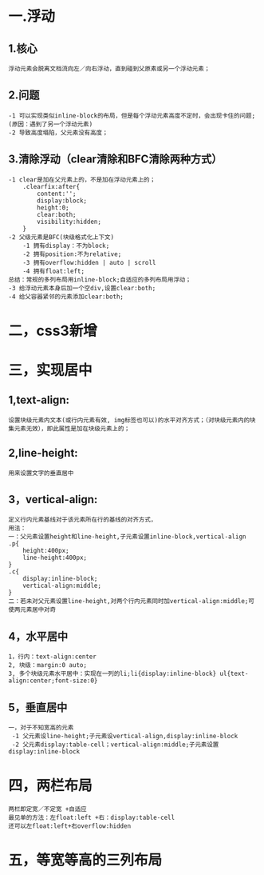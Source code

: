 # 一.浮动
 ## 1.核心
    浮动元素会脱离文档流向左／向右浮动，直到碰到父原素或另一个浮动元素；
 ## 2.问题
    -1 可以实现类似inline-block的布局，但是每个浮动元素高度不定时，会出现卡住的问题;(原因：遇到了另一个浮动元素)
    -2 导致高度塌陷，父元素没有高度；
 ## 3.清除浮动（clear清除和BFC清除两种方式）
    -1 clear是加在父元素上的，不是加在浮动元素上的；
        .clearfix:after{
            content:'';
            display:block;
            height:0;
            clear:both;
            visibility:hidden;
        }
    -2 父级元素是BFC(块级格式化上下文)
        -1 拥有display：不为block;
        -2 拥有position:不为relative;
        -3 拥有overflow:hidden | auto | scroll
        -4 拥有float:left;
    总结：常规的多列布局用inline-block;自适应的多列布局用浮动；
    -3 给浮动元素本身后加一个空div,设置clear:both;
    -4 给父容器紧邻的元素添加clear:both;

# 二，css3新增
# 三，实现居中
 ## 1,text-align:
    设置块级元素内文本(或行内元素有效, img标签也可以)的水平对齐方式；（对块级元素内的块集元素无效），即此属性是加在块级元素上的；
 ## 2,line-height:
    用来设置文字的垂直居中
 ## 3，vertical-align:
    定义行内元素基线对于该元素所在行的基线的对齐方式，
    用法：
    一：父元素设置height和line-height,子元素设置inline-block,vertical-align
    .p{
        height:400px;
        line-height:400px;
    }
    .c{
        display:inline-block;
        vertical-align:middle;
    }
    二：若未对父元素设置line-height,对两个行内元素同时加vertical-align:middle;可使两元素居中对奇

 ## 4，水平居中
    1，行内：text-align:center
    2, 块级：margin:0 auto;
    3, 多个块级元素水平居中：实现在一列的li;li{display:inline-block} ul{text-align:center;font-size:0}
 ## 5，垂直居中
    一，对于不知宽高的元素
     -1 父元素设line-height;子元素设vertical-align,display:inline-block
     -2 父元素display:table-cell；vertical-align:middle;子元素设置display:inline-block
# 四，两栏布局
    两栏即定宽／不定宽 +自适应
    最见单的方法：左float:left +右：display:table-cell
    还可以左float:left+右overflow:hidden
# 五，等宽等高的三列布局

